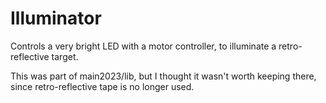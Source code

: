 # Illuminator

Controls a very bright LED with a motor controller, to illuminate a retro-reflective
target.

This was part of main2023/lib, but I thought it wasn't worth keeping there, since
retro-reflective tape is no longer used.